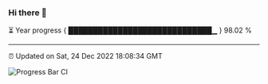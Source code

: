 ### Hi there 👋

⏳ Year progress { █████████████████████████████▁ } 98.02 %

---

⏰ Updated on Sat, 24 Dec 2022 18:08:34 GMT

![Progress Bar CI](https://github.com/Shyam-Makwana/GitHub-Actions-Demo/workflows/Progress%20Bar%20CI/badge.svg)
